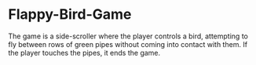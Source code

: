 # Flappy-Bird-Game
The game is a side-scroller where the player controls a bird, attempting to fly between rows of green pipes without coming into contact with them. If the player touches the pipes, it ends the game.

